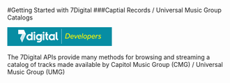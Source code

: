 #Getting Started with 7Digital
###Captial Records / Universal Music Group Catalogs

![](/7Digital/7digital-logo.png)

The 7Digital APIs provide many methods for browsing and streaming a catalog of tracks made available by Capitol Music Group (CMG) / Universal Music Group (UMG)


